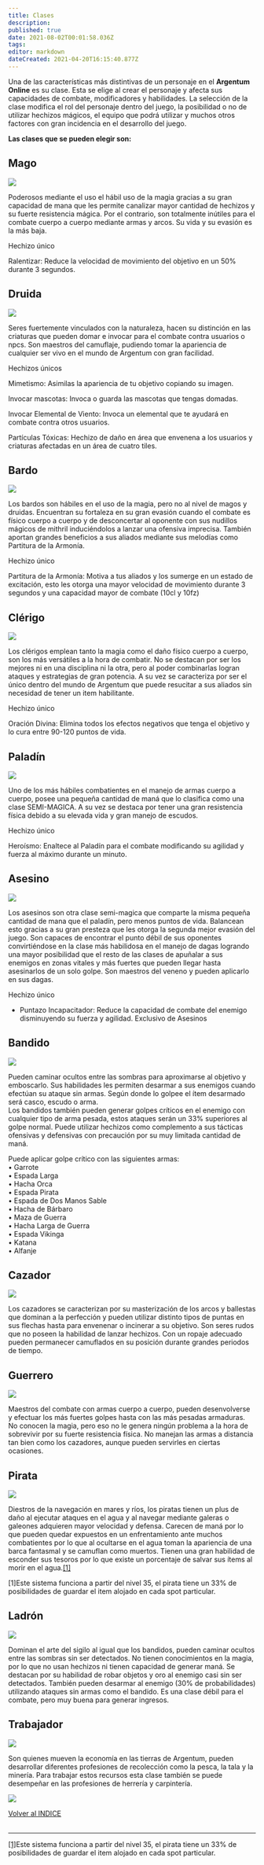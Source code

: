 ```yaml
---
title: Clases
description: 
published: true
date: 2021-08-02T00:01:58.036Z
tags: 
editor: markdown
dateCreated: 2021-04-20T16:15:40.877Z
---
```


Una de las características más distintivas de un personaje en el **Argentum** **Online** es su clase. Esta se elige al crear el personaje y afecta sus capacidades de combate, modificadores y habilidades. La selección de la clase modifica el rol del personaje dentro del juego, la posibilidad o no de utilizar hechizos mágicos, el equipo que podrá utilizar y muchos otros factores con gran incidencia en el desarrollo del juego.

 **Las clases que se pueden elegir son:**

## Mago

![](/mag.jpg)

Poderosos mediante el uso el hábil uso de la magia gracias a su gran capacidad de mana que les permite canalizar mayor cantidad de hechizos y su fuerte resistencia mágica. Por el contrario, son totalmente inútiles para el combate cuerpo a cuerpo mediante armas y arcos. Su vida y su evasión es la más baja.

Hechizo único

Ralentizar: Reduce la velocidad de movimiento del objetivo en un 50% durante 3 segundos.

## Druida

![](/druid.jpg)

Seres fuertemente vinculados con la naturaleza, hacen su distinción en las criaturas que pueden domar e invocar para el combate contra usuarios o npcs. Son maestros del camuflaje, pudiendo tomar la apariencia de cualquier ser vivo en el mundo de Argentum con gran facilidad. 

Hechizos únicos

Mimetismo: Asimilas la apariencia de tu objetivo copiando su imagen.

Invocar mascotas: Invoca o guarda las mascotas que tengas domadas.

Invocar Elemental de Viento: Invoca un elemental que te ayudará en combate contra otros usuarios.

Partículas Tóxicas: Hechizo de daño en área que envenena a los usuarios y criaturas afectadas en un área de cuatro tiles.

## Bardo

![](/bardo.jpg)

Los bardos son hábiles en el uso de la magia, pero no al nivel de magos y druidas. Encuentran su fortaleza en su gran evasión cuando el combate es físico cuerpo a cuerpo y de desconcertar al oponente con sus nudillos mágicos de mithril induciéndolos a lanzar una ofensiva imprecisa. También aportan grandes beneficios a sus aliados mediante sus melodías como Partitura de la Armonía.

Hechizo único

Partitura de la Armonía: Motiva a tus aliados y los sumerge en un estado de excitación, esto les otorga una mayor velocidad de movimiento durante 3 segundos y una capacidad mayor de combate (10cl y 10fz)

## Clérigo

![](/clerig.jpg)

Los clérigos emplean tanto la magia como el daño físico cuerpo a cuerpo, son los más versátiles a la hora de combatir. No se destacan por ser los mejores ni en una disciplina ni la otra, pero al poder combinarlas logran ataques y estrategias de gran potencia. A su vez se caracteriza por ser el único dentro del mundo de Argentum que puede resucitar a sus aliados sin necesidad de tener un item habilitante.

Hechizo único

Oración Divina: Elimina todos los efectos negativos que tenga el objetivo y lo cura entre 90-120 puntos de vida.

## Paladín

![](/paladi.jpg)

Uno de los más hábiles combatientes en el manejo de armas cuerpo a cuerpo, posee una pequeña cantidad de maná que lo clasifica como una clase SEMI-MAGICA. A su vez se destaca por tener una gran resistencia física debido a su elevada vida y gran manejo de escudos.

Hechizo único

Heroísmo: Enaltece al Paladín para el combate modificando su agilidad y fuerza al máximo durante un minuto.

## Asesino

![](/asesino.jpg)

Los asesinos son otra clase semi-magica que comparte la misma pequeña cantidad de mana que el paladín, pero menos puntos de vida. Balancean esto gracias a su gran presteza que les otorga la segunda mejor evasión del juego. Son capaces de encontrar el punto débil de sus oponentes convirtiéndose en la clase más habilidosa en el manejo de dagas logrando una mayor posibilidad que el resto de las clases de apuñalar a sus enemigos en zonas vitales y más fuertes que pueden llegar hasta asesinarlos de un solo golpe. Son maestros del veneno y pueden aplicarlo en sus dagas.

Hechizo único

-   Puntazo Incapacitador: Reduce la capacidad de combate del enemigo disminuyendo su fuerza y agilidad. Exclusivo de Asesinos

## Bandido

![](/bandid.jpg)

Pueden caminar ocultos entre las sombras para aproximarse al objetivo y emboscarlo. Sus habilidades les permiten desarmar a sus enemigos cuando efectúan su ataque sin armas. Según donde lo golpee el ítem desarmado será casco, escudo o arma.   
Los bandidos también pueden generar golpes críticos en el enemigo con cualquier tipo de arma pesada, estos ataques serán un 33% superiores al golpe normal. Puede utilizar hechizos como complemento a sus tácticas ofensivas y defensivas con precaución por su muy limitada cantidad de maná.

Puede aplicar golpe crítico con las siguientes armas:  
• Garrote   
• Espada Larga   
• Hacha Orca  
• Espada Pirata   
• Espada de Dos Manos Sable   
• Hacha de Bárbaro   
• Maza de Guerra   
• Hacha Larga de Guerra   
• Espada Vikinga   
• Katana   
• Alfanje

## Cazador

![](/cazador.jpg)

Los cazadores se caracterizan por su masterización de los arcos y ballestas que dominan a la perfección y pueden utilizar distinto tipos de puntas en sus flechas hasta para envenenar o incinerar a su objetivo. Son seres rudos que no poseen la habilidad de lanzar hechizos. Con un ropaje adecuado pueden permanecer camuflados en su posición durante grandes periodos de tiempo.

## Guerrero

![](/guerrer.jpg)

Maestros del combate con armas cuerpo a cuerpo, pueden desenvolverse y efectuar los más fuertes golpes hasta con las más pesadas armaduras. No conocen la magia, pero eso no le genera ningún problema a la hora de sobrevivir por su fuerte resistencia física. No manejan las armas a distancia tan bien como los cazadores, aunque pueden servirles en ciertas ocasiones.

## Pirata

![](/pirata.jpg)

Diestros de la navegación en mares y ríos, los piratas tienen un plus de daño al ejecutar ataques en el agua y al navegar mediante galeras o galeones adquieren mayor velocidad y defensa. Carecen de maná por lo que pueden quedar expuestos en un enfrentamiento ante muchos combatientes por lo que al ocultarse en el agua toman la apariencia de una barca fantasmal y se camuflan como muertos. Tienen una gran habilidad de esconder sus tesoros por lo que existe un porcentaje de salvar sus ítems al morir en el agua.[\[1\]](#_ftn1)

\[1\]Este sistema funciona a partir del nivel 35, el pirata tiene un 33% de posibilidades de guardar el item alojado en cada spot particular.

## Ladrón

![](/ladro.jpg)

Dominan el arte del sigilo al igual que los bandidos, pueden caminar ocultos entre las sombras sin ser detectados. No tienen conocimientos en la magia, por lo que no usan hechizos ni tienen capacidad de generar maná. Se destacan por su habilidad de robar objetos y oro al enemigo casi sin ser detectados. También pueden desarmar al enemigo (30% de probabilidades) utilizando ataques sin armas como el bandido. Es una clase débil para el combate, pero muy buena para generar ingresos.

## Trabajador

![](/carpintero.jpg)

Son quienes mueven la economía en las tierras de Argentum, pueden desarrollar diferentes profesiones de recolección como la pesca, la tala y la minería. Para trabajar estos recursos esta clase también se puede desempeñar en las profesiones de herrería y carpintería.

![](/talador.jpg)

[Volver al INDICE](/home)  
 

---

[\[1\]](#_ftnref1)Este sistema funciona a partir del nivel 35, el pirata tiene un 33% de posibilidades de guardar el item alojado en cada spot particular.
